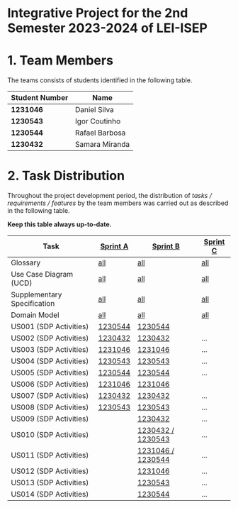 # Integrative Project for the 2nd Semester 2023-2024 of LEI-ISEP

# 1. Team Members

The teams consists of students identified in the following table.

| Student Number | Name           |
|----------------|----------------|
| **1231046**    | Daniel Silva   |
| **1230543**    | Igor Coutinho  |
| **1230544**    | Rafael Barbosa |
| **1230432**    | Samara Miranda |

# 2. Task Distribution ###

Throughout the project development period, the distribution of _tasks / requirements / features_ by the team members
was carried out as described in the following table.

**Keep this table always up-to-date.**

| Task                        | [Sprint A](sprintA&B/Readme.md)                                                              | [Sprint B](sprintB/Readme.md)                                                              | [Sprint C](sprintC/Readme.md)                                                              |
|-----------------------------|----------------------------------------------------------------------------------------------|--------------------------------------------------------------------------------------------|--------------------------------------------------------------------------------------------|
| Glossary                    | [all](sprintA&B/global-artifacts/01.requirements-engineering/glossary.md)                    | [all](sprintB/global-artifacts/01.engineering-requirements/glossary.md)                    | [all](sprintC/global-artifacts/01.engineering-requirements/glossary.md)                    |
| Use Case Diagram (UCD)      | [all](sprintA&B/global-artifacts/01.requirements-engineering/use-case-diagram.md)            | [all](sprintB/global-artifacts/01.engineering-requirements/use-case-diagram.md)            | [all](sprintC/global-artifacts/01.engineering-requirements/use-case-diagram.md)            |
| Supplementary Specification | [all](sprintA&B/global-artifacts/01.requirements-engineering/supplementary-specification.md) | [all](sprintB/global-artifacts/01.engineering-requirements/supplementary-specification.md) | [all](sprintC/global-artifacts/01.engineering-requirements/supplementary-specification.md) |
| Domain Model                | [all](sprintA&B/global-artifacts/02.analysis/analysis.md)                                    | [all](sprintB/global-artifacts/02.analysis/analysis.md)                                    | [all](sprintC/global-artifacts/02.analysis/analysis.md)                                    |
| US001 (SDP Activities)      | [1230544](sprintA&B/us001/Readme.md)                                                          | [1230544](sprintA&B/us001/Readme.md)                                                        |                                                                                            |
| US002 (SDP Activities)      | [1230432](sprintA&B/us002/Readme.md)                                                         | [1230432](sprintA&B/us002/Readme.md)                                                       | ...                                                                                        |
| US003 (SDP Activities)      | [1231046](sprintA&B/us003/Readme.md)                                                         | [1231046](sprintA&B/us003/Readme.md)                                                       | ...                                                                                        |
| US004 (SDP Activities)      | [1230543](sprintA&B/us004/Readme.md)                                                         | [1230543](sprintA&B/us004/Readme.md)                                                       | ...                                                                                        |
| US005 (SDP Activities)      | [1230544](sprintA&B/us005/Readme.md)                                                          | [1230544](sprintA&B/us005/Readme.md)                                                        | ...                                                                                        |
| US006 (SDP Activities)      | [1231046](sprintA&B/us006/Readme.md)                                                         | [1231046](sprintA&B/us006/Readme.md)                                                       |                                                                                            |
| US007 (SDP Activities)      | [1230432](sprintA&B/us007/Readme.md)                                                         | [1230432](sprintA&B/us007/Readme.md)                                                       | ...                                                                                        |
| US008 (SDP Activities)      | [1230543](sprintA&B/us008/Readme.md)                                                         | [1230543](sprintA&B/us008/Readme.md)                                                       | ...                                                                                        |
| US009 (SDP Activities)      |                                                                                              | [1230432](sprintA&B/us009/Readme.md)                                                       | ...                                                                                        |
| US010 (SDP Activities)      |                                                                                              | [1230432 / 1230543](sprintA&B/us010/Readme.md)                                             | ...                                                                                        |
| US011 (SDP Activities)      |                                                                                              | [1231046 / 1230544](sprintA&B/us011/Readme.md)                                             | ...                                                                                        |
| US012 (SDP Activities)      |                                                                                              | [1231046](sprintA&B/us012/Readme.md)                                                       | ...                                                                                        |
| US013 (SDP Activities)      |                                                                                              | [1230543](sprintA&B/us013/Readme.md)                                                       | ...                                                                                        |
| US014 (SDP Activities)      |                                                                                              | [1230544](sprintA&B/us014/Readme.md)                                                       | ...                                                                                        |
